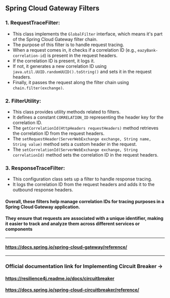 ## Spring Cloud Gateway Filters

### 1. RequestTraceFilter:
- This class implements the `GlobalFilter` interface, which means it's part of the Spring Cloud Gateway filter chain.
- The purpose of this filter is to handle request tracing.
- When a request comes in, it checks if a correlation ID (e.g., `eazyBank-correlation-id`) is present in the request headers.
- If the correlation ID is present, it logs it.
- If not, it generates a new correlation ID using `java.util.UUID.randomUUID().toString()` and sets it in the request headers.
- Finally, it passes the request along the filter chain using `chain.filter(exchange)`.

### 2. FilterUtility:
- This class provides utility methods related to filters.
- It defines a constant `CORRELATION_ID` representing the header key for the correlation ID.
- The `getCorrelationId(HttpHeaders requestHeaders)` method retrieves the correlation ID from the request headers.
- The `setRequestHeader(ServerWebExchange exchange, String name, String value)` method sets a custom header in the request.
- The `setCorrelationId(ServerWebExchange exchange, String correlationId)` method sets the correlation ID in the request headers.

### 3. ResponseTraceFilter:
- This configuration class sets up a filter to handle response tracing.
- It logs the correlation ID from the request headers and adds it to the outbound response headers.



#### Overall, these filters help manage correlation IDs for tracing purposes in a Spring Cloud Gateway application.
#### They ensure that requests are associated with a unique identifier, making it easier to track and analyze them across different services or components

--------------------------------------------------------------------------------------------------------------------------------------------------------------------

#### https://docs.spring.io/spring-cloud-gateway/reference/

--------------------------------------------------------------------------------------------------------------------------------------------------------------------

### Official documentation link for Implementing Circuit Breaker ->
#### https://resilience4j.readme.io/docs/circuitbreaker
#### https://docs.spring.io/spring-cloud-circuitbreaker/reference/
